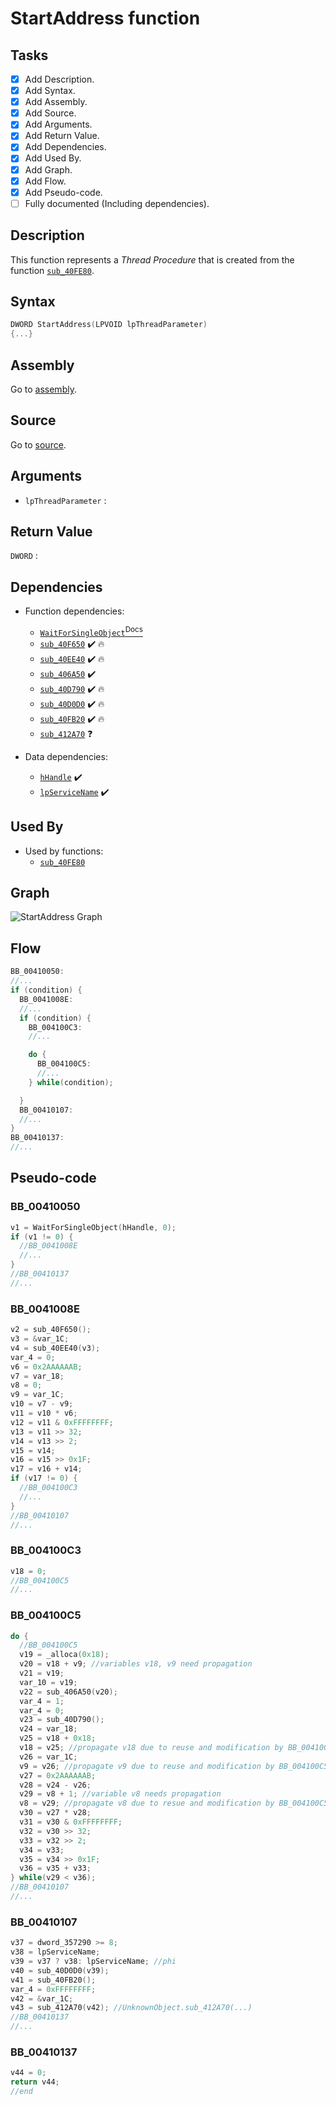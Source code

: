 # StartAddress function

## Tasks

- [X] Add Description.
- [X] Add Syntax.
- [X] Add Assembly.
- [X] Add Source.
- [X] Add Arguments.
- [X] Add Return Value.
- [X] Add Dependencies.
- [X] Add Used By.
- [X] Add Graph.
- [X] Add Flow.
- [X] Add Pseudo-code.
- [ ] Fully documented (Including dependencies).

## Description

This function represents a *Thread Procedure* that is created from the function [`sub_40FE80`](sub_40FE80.md).

## Syntax

```c
DWORD StartAddress(LPVOID lpThreadParameter)
{...}
```

## Assembly

Go to [assembly](../asm/StartAddress.asm).

## Source

Go to [source](../cc/StartAddress.cc).

## Arguments

* `lpThreadParameter` : 

## Return Value

`DWORD` : 

## Dependencies

* Function dependencies:
  * [`WaitForSingleObject`<sup>Docs</sup>](https://docs.microsoft.com/en-us/windows/win32/api/synchapi/nf-synchapi-waitforsingleobject)
  * [`sub_40F650`](sub_40F650.md) ✔️ 🔥
  * [`sub_40EE40`](sub_40EE40.md) ✔️ 🔥
  * [`sub_406A50`](sub_406A50.md) ✔️
  * [`sub_40D790`](sub_40D790.md) ✔️ 🔥
  * [`sub_40D0D0`](sub_40D0D0.md) ✔️ 🔥
  * [`sub_40FB20`](sub_40FB20.md) ✔️ 🔥
  * [`sub_412A70`](sub_412A70.md) ❓

* Data dependencies:
  * [`hHandle`](hHandle.md) ✔️
  * [`lpServiceName`](lpServiceName.md) ✔️

## Used By

* Used by functions:
  * [`sub_40FE80`](sub_40FE80.md)

## Graph

![StartAddress Graph](../svg/StartAddress.svg "StartAddress Graph")

## Flow

```c
BB_00410050:
//...
if (condition) {
  BB_0041008E:
  //...
  if (condition) {
    BB_004100C3:
    //...

    do {
      BB_004100C5:
      //...
    } while(condition);

  }
  BB_00410107:
  //...
}
BB_00410137:
//...
```

## Pseudo-code

### BB_00410050

```c
v1 = WaitForSingleObject(hHandle, 0);
if (v1 != 0) {
  //BB_0041008E
  //...
}
//BB_00410137
//...
```

### BB_0041008E

```c
v2 = sub_40F650();
v3 = &var_1C;
v4 = sub_40EE40(v3);
var_4 = 0;
v6 = 0x2AAAAAAB;
v7 = var_18;
v8 = 0;
v9 = var_1C;
v10 = v7 - v9;
v11 = v10 * v6;
v12 = v11 & 0xFFFFFFFF;
v13 = v11 >> 32;
v14 = v13 >> 2;
v15 = v14;
v16 = v15 >> 0x1F;
v17 = v16 + v14;
if (v17 != 0) {
  //BB_004100C3
  //...
}
//BB_00410107
//...
```

### BB_004100C3

```c
v18 = 0;
//BB_004100C5
//...
```

### BB_004100C5

```c
do {
  //BB_004100C5
  v19 = _alloca(0x18);
  v20 = v18 + v9; //variables v18, v9 need propagation
  v21 = v19;
  var_10 = v19;
  v22 = sub_406A50(v20);
  var_4 = 1;
  var_4 = 0;
  v23 = sub_40D790();
  v24 = var_18;
  v25 = v18 + 0x18;
  v18 = v25; //propagate v18 due to reuse and modification by BB_004100C5
  v26 = var_1C;
  v9 = v26; //propagate v9 due to reuse and modification by BB_004100C5
  v27 = 0x2AAAAAAB;
  v28 = v24 - v26;
  v29 = v8 + 1; //variable v8 needs propagation
  v8 = v29; //propagate v8 due to resue and modification by BB_004100C5
  v30 = v27 * v28;
  v31 = v30 & 0xFFFFFFFF;
  v32 = v30 >> 32;
  v33 = v32 >> 2;
  v34 = v33;
  v35 = v34 >> 0x1F;
  v36 = v35 + v33;
} while(v29 < v36);
//BB_00410107
//...
```

### BB_00410107

```c
v37 = dword_357290 >= 8;
v38 = lpServiceName;
v39 = v37 ? v38: lpServiceName; //phi
v40 = sub_40D0D0(v39);
v41 = sub_40FB20();
var_4 = 0xFFFFFFFF;
v42 = &var_1C;
v43 = sub_412A70(v42); //UnknownObject.sub_412A70(...)
//BB_00410137
//...
```

### BB_00410137

```c
v44 = 0;
return v44;
//end
```
